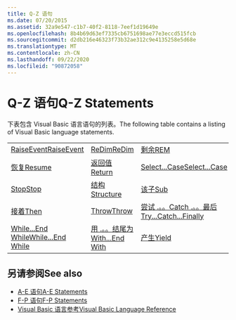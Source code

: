 ```yaml
---
title: Q-Z 语句
ms.date: 07/20/2015
ms.assetid: 32a9e547-c1b7-40f2-8118-7eef1d19649e
ms.openlocfilehash: 8b4b69d63ef7335cb6751698ae77e3eccd515fcb
ms.sourcegitcommit: d2db216e46323f73b32ae312c9e4135258e5d68e
ms.translationtype: MT
ms.contentlocale: zh-CN
ms.lasthandoff: 09/22/2020
ms.locfileid: "90872058"
---
```

# <a name="q-z-statements"></a><span data-ttu-id="0e6b8-102">Q-Z 语句</span><span class="sxs-lookup"><span data-stu-id="0e6b8-102">Q-Z Statements</span></span>

<span data-ttu-id="0e6b8-103">下表包含 Visual Basic 语言语句的列表。</span><span class="sxs-lookup"><span data-stu-id="0e6b8-103">The following table contains a listing of Visual Basic language statements.</span></span>  
  
|||||  
|---|---|---|---|  
|[<span data-ttu-id="0e6b8-104">RaiseEvent</span><span class="sxs-lookup"><span data-stu-id="0e6b8-104">RaiseEvent</span></span>](raiseevent-statement.md)|[<span data-ttu-id="0e6b8-105">ReDim</span><span class="sxs-lookup"><span data-stu-id="0e6b8-105">ReDim</span></span>](redim-statement.md)|[<span data-ttu-id="0e6b8-106">剩余</span><span class="sxs-lookup"><span data-stu-id="0e6b8-106">REM</span></span>](rem-statement.md)|[<span data-ttu-id="0e6b8-107">RemoveHandler</span><span class="sxs-lookup"><span data-stu-id="0e6b8-107">RemoveHandler</span></span>](removehandler-statement.md)|  
|[<span data-ttu-id="0e6b8-108">恢复</span><span class="sxs-lookup"><span data-stu-id="0e6b8-108">Resume</span></span>](resume-statement.md)|[<span data-ttu-id="0e6b8-109">返回值</span><span class="sxs-lookup"><span data-stu-id="0e6b8-109">Return</span></span>](return-statement.md)|[<span data-ttu-id="0e6b8-110">Select...Case</span><span class="sxs-lookup"><span data-stu-id="0e6b8-110">Select...Case</span></span>](select-case-statement.md)|[<span data-ttu-id="0e6b8-111">设置</span><span class="sxs-lookup"><span data-stu-id="0e6b8-111">Set</span></span>](set-statement.md)|  
|[<span data-ttu-id="0e6b8-112">Stop</span><span class="sxs-lookup"><span data-stu-id="0e6b8-112">Stop</span></span>](stop-statement.md)|[<span data-ttu-id="0e6b8-113">结构</span><span class="sxs-lookup"><span data-stu-id="0e6b8-113">Structure</span></span>](structure-statement.md)|[<span data-ttu-id="0e6b8-114">该子</span><span class="sxs-lookup"><span data-stu-id="0e6b8-114">Sub</span></span>](sub-statement.md)|[<span data-ttu-id="0e6b8-115">SyncLock</span><span class="sxs-lookup"><span data-stu-id="0e6b8-115">SyncLock</span></span>](synclock-statement.md)|  
|[<span data-ttu-id="0e6b8-116">接着</span><span class="sxs-lookup"><span data-stu-id="0e6b8-116">Then</span></span>](then-statement.md)|[<span data-ttu-id="0e6b8-117">Throw</span><span class="sxs-lookup"><span data-stu-id="0e6b8-117">Throw</span></span>](throw-statement.md)|[<span data-ttu-id="0e6b8-118">尝试 .。。Catch .。。最后</span><span class="sxs-lookup"><span data-stu-id="0e6b8-118">Try...Catch...Finally</span></span>](try-catch-finally-statement.md)|[<span data-ttu-id="0e6b8-119">利用</span><span class="sxs-lookup"><span data-stu-id="0e6b8-119">Using</span></span>](using-statement.md)|  
|[<span data-ttu-id="0e6b8-120">While...End While</span><span class="sxs-lookup"><span data-stu-id="0e6b8-120">While...End While</span></span>](while-end-while-statement.md)|[<span data-ttu-id="0e6b8-121">用 .。。结尾为</span><span class="sxs-lookup"><span data-stu-id="0e6b8-121">With...End With</span></span>](with-end-with-statement.md)|[<span data-ttu-id="0e6b8-122">产生</span><span class="sxs-lookup"><span data-stu-id="0e6b8-122">Yield</span></span>](yield-statement.md)||  
  
## <a name="see-also"></a><span data-ttu-id="0e6b8-123">另请参阅</span><span class="sxs-lookup"><span data-stu-id="0e6b8-123">See also</span></span>

- [<span data-ttu-id="0e6b8-124">A-E 语句</span><span class="sxs-lookup"><span data-stu-id="0e6b8-124">A-E Statements</span></span>](a-e-statements.md)
- [<span data-ttu-id="0e6b8-125">F-P 语句</span><span class="sxs-lookup"><span data-stu-id="0e6b8-125">F-P Statements</span></span>](f-p-statements.md)
- [<span data-ttu-id="0e6b8-126">Visual Basic 语言参考</span><span class="sxs-lookup"><span data-stu-id="0e6b8-126">Visual Basic Language Reference</span></span>](../index.md)
